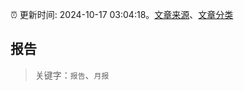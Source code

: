 :alarm_clock: 更新时间: 2024-10-17 03:04:18。[文章来源](/README.md)、[文章分类](/TAGS.md)

## 报告


> 关键字：`报告`、`月报`



